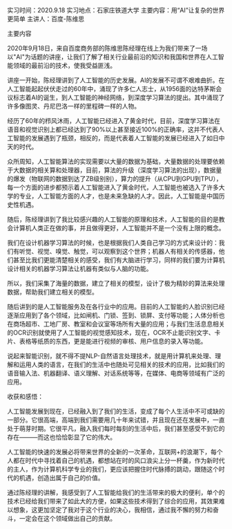实习时间：2020.9.18
实习地点：石家庄铁道大学
主要内容：用“AI”让复杂的世界更简单
主讲人：百度-陈维思

主要内容

2020年9月18日，来自百度商务部的陈维思陈经理在线上为我们带来了一场以"AI"为话题的讲座，让我们了解了相关行业最前沿的知识和我国和世界在人工智能领域的最前沿的技术，使我受益匪浅。

讲座一开始，陈经理讲到了人工智能的历史发展。AI的发展不可谓不艰难曲折。在人工智能起起伏伏走过的60年中，涌现了许多仁人志士，从1956面的达特茅斯会议标志着AI的诞生，到人工智能的神经网络，到深度学习算法的提出。其中涌现了许多像图灵、丹尼巴洛一样的里程碑一样的人物。

经历了60年的栉风沐雨，人工智能已经进入了黄金时代，目前，深度学习算法在语音和视觉识别上都已经达到了90%以上甚至接近100%的正确率，这并不代表人工智能的发展遇到了瓶颈，相反的，而是代表着人工智能的发展已经进入了如日中天的时代。

众所周知，人工智能算法的实现需要以大量的数据为基础，大量数据的处理要依赖于大数据的相关算和处理器，目前，算法的升级（深度学习算法的出现），数据量的爆发（物联网的数据到达了ZB级别别），算力的提升（从CPU到GPU到TPU），每一个方面的进步都预示着人工智能进入了黄金时代，人工智能也被选入了许多大学的专业，人工智能方面的人才，也是未来急缺的人才。因此，人工智能是中国历史性机遇。

随后，陈经理讲到了我比较感兴趣的人工智能的原理和技术，人工智能的目的是教会计算机人类正在做的事，并且做得更好，人工智能并不是一个没有上限的概念。

我们在设计机器学习算法的时候，也是根据我们人类自己学习的方式来设计的：我们有听觉、视觉、嗅觉、触觉，可以观察到这个世界；机器人有相关的传感器，他们甚至比我们更能清楚相关的感受，我们有大脑进行学习，同样的我们要为计算机设计相关的机器学习算法让机器有类似与人脑的功能。

所以，我们采集了海量的数据，建立了相关的模型，设计了极为精妙的算法来处理数据，帮助我们建立相关的模型。

随后讲到的是人工智能服务及在各行业中的应用。目前的人工智能的人脸识别已经逐渐应用到了各个领域，比如闸机、门锁、签到、锁屏、支付等功能；人体分析也在商场超市、工地厂房、教室和会议室等场所有大量的应用；与我们生活息息相关的OCR识别就使用了人工智能的视觉感知技术，现在，OCR不止能识别文字、卡片、表格等纸质的东西，更是能进行视频的审核、用户信息的录入等功能。

说起来智能识别，就不得不提NLP-自然语言处理技术，就是用计算机来处理、理解和运用人类的语言，在我们的生活中也随处可见相关的技术的应用，比如我们的语音输入法、机器翻译、语义理解、对话系统等等，在媒体、电商等领域有广泛的应用。


收获和感悟：

人工智能发展到现在，已经融入到了我们的生活，变成了每个人生活中不可或缺的一部分。它很高端，高端到我们需要用几十年来试错，并且现在还在发展中，一直处于萌芽时期。它很平凡，融入我们每时每刻的生活中后，我们甚至感受不到它的存在———而这也恰恰彰显了它的伟大。

人工智能的快速的发展必将带来世界的全新的一次革命，互联网+的浪潮下，每个人都在时代中寻找着自己的机遇，都想站在时的风口浪尖上分一杯羹，作为新时代的主人，作为计算机科学专业的我们，更应该把握住时代脉搏的跳动，跟随这个时代的机遇，创造出属于自己的价值。

通过陈经理的讲解，我感受到了人工智能给我们的生活带来的极大的便利，单个的技术已经给我们带来了如此大的方便，如果这些技术得到了综合的应用，其效果难以想象，这更加坚定了我对于这个行业的决心，我相信，通过我不懈的努力和奋斗，一定会在这个领域做出自己的贡献。